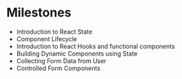 # Milestones

 - Introduction to React State
 - Component Lifecycle
 - Introduction to React Hooks and functional components
 - Building Dynamic Components using State   <!-- Todo ListForm Elements in React -->
 - Collecting Form Data from User
 - Controlled Form Components

